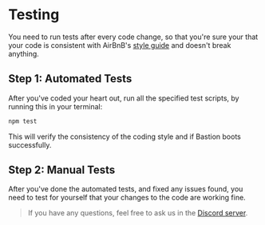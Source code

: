 # Testing

You need to run tests after every code change, so that you're sure your that
your code is consistent with AirBnB's [style guide] and doesn't break anything.

## Step 1: Automated Tests

After you've coded your heart out, run all the specified test scripts, by
running this in your terminal:

```bash
npm test
```

This will verify the consistency of the coding style and if Bastion boots
successfully.

## Step 2: Manual Tests

After you've done the automated tests, and fixed any issues found, you need to
test for yourself that your changes to the code are working fine.

> If you have any questions, feel free to ask us in the [Discord server].

<!-- Links -->
[Style Guide]: https://github.com/airbnb/javascript
[Discord server]: https://discord.gg/TTG3HnK